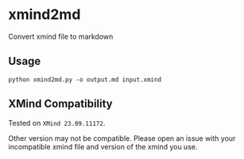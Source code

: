 # xmind2md

Convert xmind file to markdown

## Usage

```shell
python xmind2md.py -o output.md input.xmind
```

## XMind Compatibility

Tested on `XMind 23.09.11172`.

Other version may not be compatible. Please open an issue with your incompatible xmind file and version of the xmind you use.

